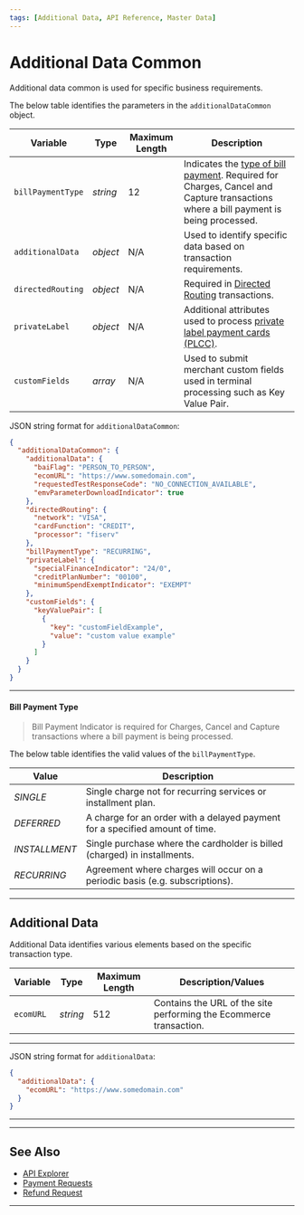 ```yaml
---
tags: [Additional Data, API Reference, Master Data]
---
```


# Additional Data Common

Additional data common is used for specific business requirements.

<!--
type: tab
titles: additionalDataCommon, JSON Example
-->

The below table identifies the parameters in the `additionalDataCommon` object.

| Variable | Type | Maximum Length | Description |
| -------- | -- | ------------ | ------------------ |
| `billPaymentType` | *string* | 12 | Indicates the [type of bill payment](#bill-payment-type). Required for Charges, Cancel and Capture transactions where a bill payment is being processed. |
| `additionalData` | *object* | N/A | Used to identify specific data based on transaction requirements. |
| `directedRouting` | *object* | N/A | Required in [Directed Routing](?path=docs/Resources/Guides/Transaction-Routing/Directed-Routing.md) transactions. |
| `privateLabel` | *object* | N/A | Additional attributes used to process [private label payment cards (PLCC)](?path=docs/Resources/Guides/Payment-Sources/Private-Label.md). |
| `customFields` | *array* | N/A | Used to submit merchant custom fields used in terminal processing such as Key Value Pair. |

<!--
type: tab
-->

JSON string format for `additionalDataCommon`:

```json
{
  "additionalDataCommon": {
    "additionalData": {
      "baiFlag": "PERSON_TO_PERSON",
      "ecomURL": "https://www.somedomain.com",
      "requestedTestResponseCode": "NO_CONNECTION_AVAILABLE",
      "emvParameterDownloadIndicator": true
    },
    "directedRouting": {
      "network": "VISA",
      "cardFunction": "CREDIT",
      "processor": "fiserv"
    },
    "billPaymentType": "RECURRING",
    "privateLabel": {
      "specialFinanceIndicator": "24/0",
      "creditPlanNumber": "00100",
      "minimumSpendExemptIndicator": "EXEMPT"
    },
    "customFields": {
      "keyValuePair": [
        {
          "key": "customFieldExample",
          "value": "custom value example"
        }
      ]
    }
  }
}
```

<!-- type: tab-end -->

---

#### Bill Payment Type

<!-- theme: warning -->
> Bill Payment Indicator is required for Charges, Cancel and Capture transactions where a bill payment is being processed.

The below table identifies the valid values of the `billPaymentType`.

| Value | Description |
| ----- | ----- |
| *SINGLE* | Single charge not for recurring services or installment plan. |
| *DEFERRED* | A charge for an order with a delayed payment for a specified amount of time. |
| *INSTALLMENT* | Single purchase where the cardholder is billed (charged) in installments. |
| *RECURRING* | Agreement where charges will occur on a periodic basis (e.g. subscriptions). |

---

## Additional Data

Additional Data identifies various elements based on the specific transaction type.

<!--
type: tab
titles: additionalData, JSON Example
-->

| Variable | Type | Maximum Length | Description/Values |
| ----- | ----- | ----- | ----- |
| `ecomURL` | *string* | 512 | Contains the URL of the site performing the Ecommerce transaction. |

<!---
| `requestedTestResponseCode` | *string* | 28 | Value used to test/replicate a [transaction error](?path=docs/Resources/Guides/Response-Codes/Error-Code.md).|
| `baiFlag` | *string* | 31 | Visa required [Business Application Identifier](#business-application-identifier) (BAI) used to identify the intended use of a [disbursement](?path=docs/Resources/Guides/Disbursement.md). |
| `emvParameterDownloadIndicator` | *boolean* |  N/A  | Indicator if EMV Parameter has to be downloaded, sent as part of Auth/Sale Response.|
-->

---

<!--
type: tab
-->

JSON string format for `additionalData`:

```json
{
  "additionalData": {
    "ecomURL": "https://www.somedomain.com"
  }
}
```

<!-- type: tab-end -->

---

<!---
#### Business Application Identifier
The BAI determines the data carried in the message, the limits and economics that may apply to the transaction, and may be used by the sending and/or receiving issuer to make an authorization decision. Below table identifies the valid values of `baiFlag`.

| Value | Description |
| ----- | ----- |
| *PERSON_TO_PERSON* | Person to person initiated. |
| *PERSON_TO_PERSON_BANK_INITIATED* | Person to person bank initiated. |
| *BUSINESS_TO_BUSINESS* | Business to business initiated. |
| *DIGITAL_WALLET* | Digital Wallet transfer. |
| *ACCOUNT_TO_ACCOUNT* | Account to account transfer. |
| *TOP_OFF* | Account top off or reload. |
| *ACCOUNT_VERIFICATION* | [Account verification](?path=docs/Resources/API-Documents/Payments_VAS/Verification.md) or $0.00 auth. |
| *FUNDS_TRANSFER* | Funds Transfer. |
| *DISBURSEMENT* | Funds disbursement or payout. |
| *GAMBLING_PAYOUT* | Gambling payout non-online. |
| *GAMBLING_PAYOUT_ONLINE* | Online gambling payout. |
-->

---

## See Also

- [API Explorer](../api/?type=post&path=/payments/v1/charges)
- [Payment Requests](?path=docs/Resources/API-Documents/Payments/Payments.md)
- [Refund Request](?path=docs/Resources/API-Documents/Payments/Refund.md)

---

